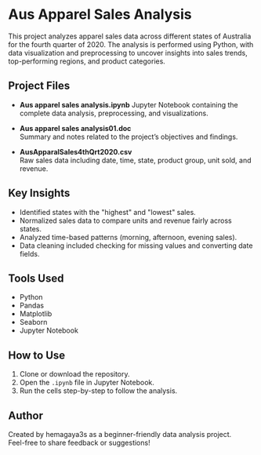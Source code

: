 # Aus Apparel Sales Analysis

This project analyzes apparel sales data across different states of Australia for the fourth quarter of 2020. The analysis is performed using Python, with data visualization and preprocessing to uncover insights into sales trends, top-performing regions, and product categories.

## Project Files

- **Aus apparel sales analysis.ipynb** 
  Jupyter Notebook containing the complete data analysis, preprocessing, and visualizations.

- **Aus apparel sales analysis01.doc**  
  Summary and notes related to the project’s objectives and findings.

- **AusApparalSales4thQrt2020.csv**  
  Raw sales data including date, time, state, product group, unit sold, and revenue.

## Key Insights

- Identified states with the "highest" and "lowest" sales.
- Normalized sales data to compare units and revenue fairly across states.
- Analyzed time-based patterns (morning, afternoon, evening sales).
- Data cleaning included checking for missing values and converting date fields.

## Tools Used

- Python
- Pandas
- Matplotlib
- Seaborn
- Jupyter Notebook

## How to Use

1. Clone or download the repository.
2. Open the `.ipynb` file in Jupyter Notebook.
3. Run the cells step-by-step to follow the analysis.

## Author

Created by hemagaya3s as a beginner-friendly data analysis project.  
Feel-free to share feedback or suggestions!
